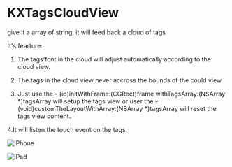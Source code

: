 KXTagsCloudView
===============

give it a array of string, it will feed back a cloud of tags

It's fearture:

1. The tags'font in the cloud will adjust automatically according to the cloud view.

2. The tags in the cloud view never accross the bounds of the could view.

3. Just use the - (id)initWithFrame:(CGRect)frame withTagsArray:(NSArray *)tagsArray will setup the tags view
    or user the - (void)customTheLayoutWithArray:(NSArray *)tagsArray will reset the tags view content.

4.It will listen the touch event on the tags.

![iPhone](iPhone1.png)

![iPad](ipad1.png)

